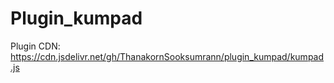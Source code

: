 # Plugin_kumpad
Plugin
CDN: https://cdn.jsdelivr.net/gh/ThanakornSooksumrann/plugin_kumpad/kumpad.js

